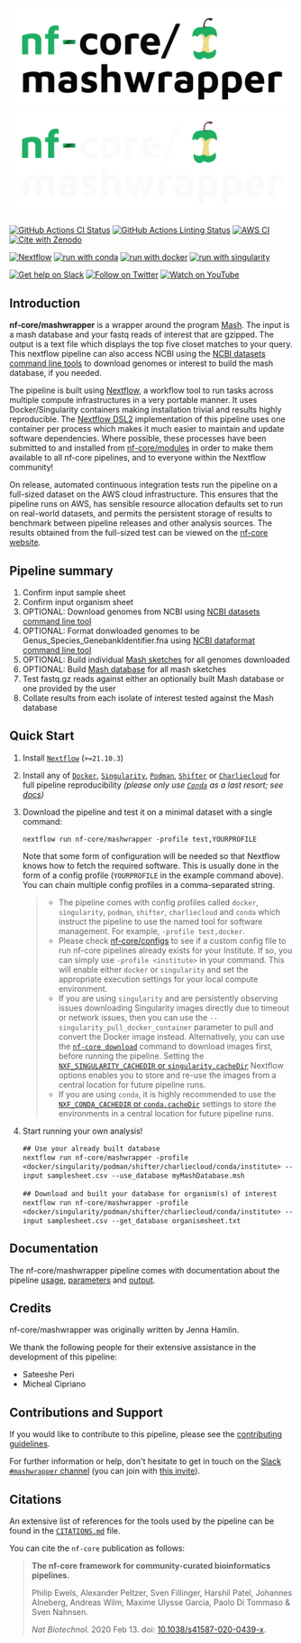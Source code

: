 # ![nf-core/mashwrapper](docs/images/nf-core-mashwrapper_logo_light.png#gh-light-mode-only) ![nf-core/mashwrapper](docs/images/nf-core-mashwrapper_logo_dark.png#gh-dark-mode-only)

[![GitHub Actions CI Status](https://github.com/jennahamlin/nf-core-mashwrapper/workflows/nf-core%20CI/badge.svg)](https://github.com/jennahamlin/mashwrapper/actions?query=workflow%3A%22nf-core+CI%22)
[![GitHub Actions Linting Status](https://github.com/jennahamlin/nf-core-mashwrapper/workflows/nf-core%20linting/badge.svg)](https://github.com/jennahamlin/nf-core-mashwrapper/actions?query=workflow%3A%22nf-core+linting%22)
[![AWS CI](https://img.shields.io/badge/CI%20tests-full%20size-FF9900?labelColor=000000&logo=Amazon%20AWS)](https://nf-co.re/mashwrapper/results)
[![Cite with Zenodo](http://img.shields.io/badge/DOI-10.5281/zenodo.XXXXXXX-1073c8?labelColor=000000)](https://doi.org/10.5281/zenodo.XXXXXXX)

[![Nextflow](https://img.shields.io/badge/nextflow%20DSL2-%E2%89%A521.10.3-23aa62.svg?labelColor=000000)](https://www.nextflow.io/)
[![run with conda](http://img.shields.io/badge/run%20with-conda-3EB049?labelColor=000000&logo=anaconda)](https://docs.conda.io/en/latest/)
[![run with docker](https://img.shields.io/badge/run%20with-docker-0db7ed?labelColor=000000&logo=docker)](https://www.docker.com/)
[![run with singularity](https://img.shields.io/badge/run%20with-singularity-1d355c.svg?labelColor=000000)](https://sylabs.io/docs/)

[![Get help on Slack](http://img.shields.io/badge/slack-nf--core%20%23mashwrapper-4A154B?labelColor=000000&logo=slack)](https://nfcore.slack.com/channels/mashwrapper)
[![Follow on Twitter](http://img.shields.io/badge/twitter-%40nf__core-1DA1F2?labelColor=000000&logo=twitter)](https://twitter.com/nf_core)
[![Watch on YouTube](http://img.shields.io/badge/youtube-nf--core-FF0000?labelColor=000000&logo=youtube)](https://www.youtube.com/c/nf-core)

## Introduction

<!-- TODO nf-core: Write a 1-2 sentence summary of what data the pipeline is for and what it does -->
**nf-core/mashwrapper** is a wrapper around the program [Mash](https://mash.readthedocs.io/en/latest/). The input is a mash database and your fastq reads of interest that are gzipped. The output is a text file which displays the top five closet matches to your query. This nextflow pipeline can also access NCBI using the [NCBI datasets command line tools](https://www.ncbi.nlm.nih.gov/datasets/) to download genomes or interest to build the mash database, if you needed.

The pipeline is built using [Nextflow](https://www.nextflow.io), a workflow tool to run tasks across multiple compute infrastructures in a very portable manner. It uses Docker/Singularity containers making installation trivial and results highly reproducible. The [Nextflow DSL2](https://www.nextflow.io/docs/latest/dsl2.html) implementation of this pipeline uses one container per process which makes it much easier to maintain and update software dependencies. Where possible, these processes have been submitted to and installed from [nf-core/modules](https://github.com/nf-core/modules) in order to make them available to all nf-core pipelines, and to everyone within the Nextflow community!

<!-- TODO nf-core: Add full-sized test dataset and amend the paragraph below if applicable -->
On release, automated continuous integration tests run the pipeline on a full-sized dataset on the AWS cloud infrastructure. This ensures that the pipeline runs on AWS, has sensible resource allocation defaults set to run on real-world datasets, and permits the persistent storage of results to benchmark between pipeline releases and other analysis sources. The results obtained from the full-sized test can be viewed on the [nf-core website](https://nf-co.re/mashwrapper/results).

## Pipeline summary

<!-- TODO nf-core: Fill in short bullet-pointed list of the default steps in the pipeline -->

1. Confirm input sample sheet
2. Confirm input organism sheet
3. OPTIONAL: Download genomes from NCBI using [NCBI datasets command line tool](https://www.ncbi.nlm.nih.gov/datasets/)
4. OPTIONAL: Format donwloaded genomes to be Genus_Species_GenebankIdentifier.fna using [NCBI dataformat command line tool](https://www.ncbi.nlm.nih.gov/datasets/docs/v1/quickstarts/command-line-tools/#install-using-curl)
5. OPTIONAL: Build individual [Mash sketches](https://mash.readthedocs.io/en/latest/) for all genomes downloaded
6. OPTIONAL: Build [Mash database](https://mash.readthedocs.io/en/latest/) for all mash sketches
7. Test fastq.gz reads against either an optionally built Mash database or one provided by the user
8. Collate results from each isolate of interest tested against the Mash database

## Quick Start

1. Install [`Nextflow`](https://www.nextflow.io/docs/latest/getstarted.html#installation) (`>=21.10.3`)

2. Install any of [`Docker`](https://docs.docker.com/engine/installation/), [`Singularity`](https://www.sylabs.io/guides/3.0/user-guide/), [`Podman`](https://podman.io/), [`Shifter`](https://nersc.gitlab.io/development/shifter/how-to-use/) or [`Charliecloud`](https://hpc.github.io/charliecloud/) for full pipeline reproducibility _(please only use [`Conda`](https://conda.io/miniconda.html) as a last resort; see [docs](https://nf-co.re/usage/configuration#basic-configuration-profiles))_

3. Download the pipeline and test it on a minimal dataset with a single command:

    ```console
    nextflow run nf-core/mashwrapper -profile test,YOURPROFILE
    ```

    Note that some form of configuration will be needed so that Nextflow knows how to fetch the required software. This is usually done in the form of a config profile (`YOURPROFILE` in the example command above). You can chain multiple config profiles in a comma-separated string.

    > * The pipeline comes with config profiles called `docker`, `singularity`, `podman`, `shifter`, `charliecloud` and `conda` which instruct the pipeline to use the named tool for software management. For example, `-profile test,docker`.
    > * Please check [nf-core/configs](https://github.com/nf-core/configs#documentation) to see if a custom config file to run nf-core pipelines already exists for your Institute. If so, you can simply use `-profile <institute>` in your command. This will enable either `docker` or `singularity` and set the appropriate execution settings for your local compute environment.
    > * If you are using `singularity` and are persistently observing issues downloading Singularity images directly due to timeout or network issues, then you can use the `--singularity_pull_docker_container` parameter to pull and convert the Docker image instead. Alternatively, you can use the [`nf-core download`](https://nf-co.re/tools/#downloading-pipelines-for-offline-use) command to download images first, before running the pipeline. Setting the [`NXF_SINGULARITY_CACHEDIR` or `singularity.cacheDir`](https://www.nextflow.io/docs/latest/singularity.html?#singularity-docker-hub) Nextflow options enables you to store and re-use the images from a central location for future pipeline runs.
    > * If you are using `conda`, it is highly recommended to use the [`NXF_CONDA_CACHEDIR` or `conda.cacheDir`](https://www.nextflow.io/docs/latest/conda.html) settings to store the environments in a central location for future pipeline runs.

4. Start running your own analysis!

    <!-- TODO nf-core: Update the example "typical command" below used to run the pipeline -->

    ```console
    ## Use your already built database
    nextflow run nf-core/mashwrapper -profile <docker/singularity/podman/shifter/charliecloud/conda/institute> --input samplesheet.csv --use_database myMashDatabase.msh

    ## Download and built your database for organism(s) of interest
    nextflow run nf-core/mashwrapper -profile <docker/singularity/podman/shifter/charliecloud/conda/institute> --input samplesheet.csv --get_database organismsheet.txt
    ```

## Documentation

The nf-core/mashwrapper pipeline comes with documentation about the pipeline [usage](https://nf-co.re/mashwrapper/usage), [parameters](https://nf-co.re/mashwrapper/parameters) and [output](https://nf-co.re/mashwrapper/output).

## Credits

nf-core/mashwrapper was originally written by Jenna Hamlin.

We thank the following people for their extensive assistance in the development of this pipeline:

<!-- TODO nf-core: If applicable, make list of people who have also contributed -->
* Sateeshe Peri
* Micheal Cipriano

## Contributions and Support

If you would like to contribute to this pipeline, please see the [contributing guidelines](.github/CONTRIBUTING.md).

For further information or help, don't hesitate to get in touch on the [Slack `#mashwrapper` channel](https://nfcore.slack.com/channels/mashwrapper) (you can join with [this invite](https://nf-co.re/join/slack)).

## Citations

<!-- TODO nf-core: Add citation for pipeline after first release. Uncomment lines below and update Zenodo doi and badge at the top of this file. -->
<!-- If you use  nf-core/mashwrapper for your analysis, please cite it using the following doi: [10.5281/zenodo.XXXXXX](https://doi.org/10.5281/zenodo.XXXXXX) -->

<!-- TODO nf-core: Add bibliography of tools and data used in your pipeline -->
An extensive list of references for the tools used by the pipeline can be found in the [`CITATIONS.md`](CITATIONS.md) file.

You can cite the `nf-core` publication as follows:

 >**The nf-core framework for community-curated bioinformatics pipelines.**
>
>Philip Ewels, Alexander Peltzer, Sven Fillinger, Harshil Patel, Johannes Alneberg, Andreas Wilm, Maxime Ulysse Garcia, Paolo Di Tommaso & Sven Nahnsen.
>
 >_Nat Biotechnol._ 2020 Feb 13. doi: [10.1038/s41587-020-0439-x](https://dx.doi.org/10.1038/s41587-020-0439-x).
